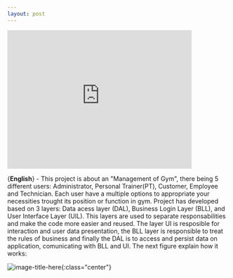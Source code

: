 ```yaml
---
layout: post
---
```


<iframe width="420" height="315" src="http://www.youtube.com/embed/dQw4w9WgXcQ" frameborder="0" allowfullscreen></iframe>

{**English**} - This project is about an "Management of Gym", there being 5 different users: Administrator, Personal Trainer(PT), Customer, Employee and Technician. Each user have a multiple options to appropriate your necessities trought its position or function in gym. Project has developed based on 3 layers: Data acess layer (DAL), Business Login Layer (BLL), and User Interface Layer (UIL). This layers are used to separate responsabilities and make the code more easier and reused. The layer UI is resposible for interaction and user data presentation, the BLL layer is responsible to treat the rules of business and finally the DAL is to access and persist data on application, comunicating with BLL and UI. The next figure explain how it works:

![image-title-here](/images/database_layers.jpg){:class="center"}




